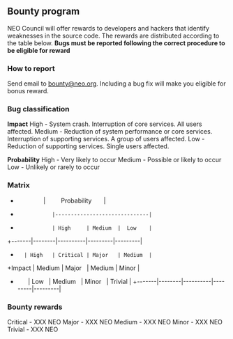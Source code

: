 ## Bounty program

NEO Council will offer rewards to developers and hackers that identify weaknesses in the source code. The rewards are distributed according to the table below. **Bugs must be reported following the correct procedure to be eligible for reward**

### How to report
Send email to bounty@neo.org.
Including a bug fix will make you eligible for bonus reward.

### Bug classification

**Impact**
High   - System crash. Interruption of core services. All users affected.
Medium - Reduction of system performance or core services. Interruption of supporting services. A group of users affected.
Low    - Reduction of supporting services. Single users affected.

**Probability**
High   - Very likely to occur
Medium - Possible or likely to occur
Low    - Unlikely or rarely to occur


### Matrix

+                |          Probability         |          
+                |------------------------------|
+                | High     | Medium  |  Low    |
+-------|--------|----------|---------|---------|
+       | High   | Critical | Major   | Medium  |
+Impact | Medium | Major    | Medium  | Minor   |
+       | Low    | Medium   | Minor   | Trivial |
+-------|--------|----------|---------|---------|


### Bounty rewards

Critical - XXX NEO
Major    - XXX NEO
Medium   - XXX NEO
Minor    - XXX NEO
Trivial  - XXX NEO
